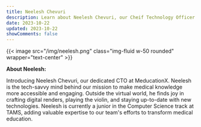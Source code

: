 ```yaml
---
title: Neelesh Chevuri
description: Learn about Neelesh Chevuri, our Cheif Technology Officer.
date: 2023-10-22
updated: 2023-10-22
showComments: false
---
```


{{< image src="/img/neelesh.png" class="img-fluid w-50 rounded" wrapper="text-center" >}}

**About Neelesh:**

Introducing Neelesh Chevuri, our dedicated CTO at MeducationX. Neelesh is the tech-savvy mind behind our mission to make medical knowledge more accessible and engaging. Outside the virtual world, he finds joy in crafting digital renders, playing the violin, and staying up-to-date with new technologies. Neelesh is currently a junior in the Computer Science track at TAMS, adding valuable expertise to our team's efforts to transform medical education.

